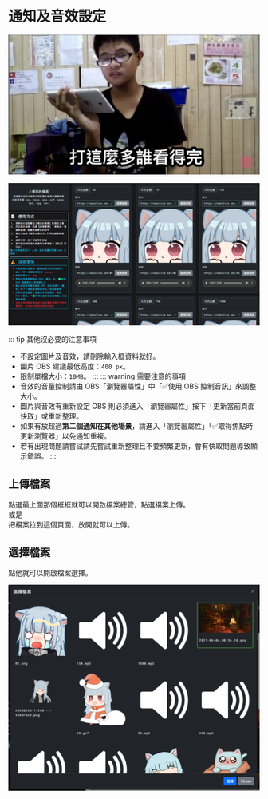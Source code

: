 # 通知及音效設定

![Image](/images/wtf.png)   

![Image](/images/platform-settings/notify-image-sound.png)   

::: tip 其他沒必要的注意事項
- 不設定圖片及音效，請刪除輸入框資料就好。
- 圖片 OBS 建議最低高度：`400 px`。
- 限制單檔大小：`10MB`。
:::
::: warning 需要注意的事項
- 音效的音量控制請由 OBS「瀏覽器屬性」中「✅使用 OBS 控制音訊」來調整大小。
- 圖片與音效有重新設定 OBS 則必須進入「瀏覽器屬性」按下「更新當前頁面快取」或重新整理。
- 如果有放超過**第二個通知在其他場景**，請進入「瀏覽器屬性」「✅取得焦點時更新瀏覽器」以免通知重複。
- 若有出現問題請嘗試請先嘗試重新整理且不要頻繁更新，會有快取問題導致顯示錯誤。
:::

## 上傳檔案

點選最上面那個框框就可以開啟檔案總管，點選檔案上傳。  
或是  
把檔案拉到這個頁面，放開就可以上傳。

## 選擇檔案

點他就可以開啟檔案選擇。

![Image](/images/tool/file-2.png)